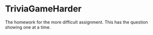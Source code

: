 # TriviaGameHarder
The homework for the more difficult assignment. This has the question showing one at a time.
